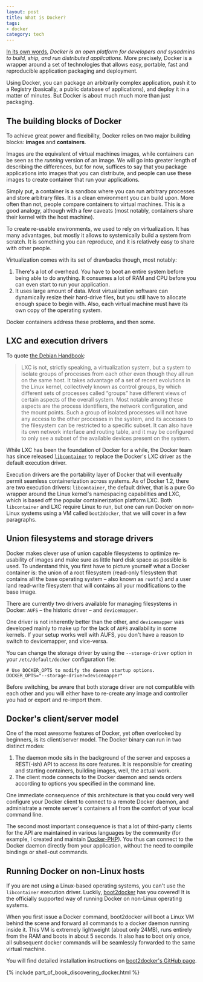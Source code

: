 ```yaml
---
layout: post
title: What is Docker?
tags:
- docker
category: tech
---
```


[In its own words](https://www.docker.com/whatisdocker/), *Docker is an open platform for developers and sysadmins to build, ship, and run distributed applications*. More precisely, Docker is a wrapper around a set of technologies that allows easy, portable, fast and reproducible application packaging and deployment.

Using Docker, you can package an arbitrarily complex application, push it to a Registry (basically, a public database  of applications), and deploy it in a matter of minutes. But Docker is about much much more than just packaging.

## The building blocks of Docker

To achieve great power and flexibility, Docker relies on two major building blocks: **images** and **containers**.

Images are the equivalent of virtual machines images, while containers can be seen as the *running* version of an image. We will go into greater length of describing the differences, but for now, suffices to say that you package applications into images that you can distribute, and people can use these images to create container that run your applications.

Simply put, a container is a sandbox where you can run arbitrary processes and store arbitrary files. It is a clean environment you can build upon. More often than not, people compare containers to virtual machines. This is a good analogy, although with a few caveats (most notably, containers share their kernel with the host machine).

To create re-usable environments, we used to rely on virtualization. It has many advantages, but mostly it allows to systemically build a system from scratch. It is something you can reproduce, and it is relatively easy to share with other people.

Virtualization comes with its set of drawbacks though, most notably:

1. There's a lot of overhead. You have to boot an entire system before being able to do anything. It consumes a lot of RAM and CPU before you can even start to run your application.
1. It uses large amount of data. Most virtualization software can dynamically resize their hard-drive files, but you still have to allocate enough space to begin with. Also, each virtual machine must have its own copy of the operating system.

Docker containers address these problems, and then some.

## LXC and execution drivers

To quote [the Debian Handbook](http://debian-handbook.info/browse/stable/sect.virtualization.html):

> LXC is not, strictly speaking, a virtualization system, but a system to isolate groups of processes from each other even though they all run on the same host. It takes advantage of a set of recent evolutions in the Linux kernel, collectively known as control groups, by which different sets of processes called “groups” have different views of certain aspects of the overall system. Most notable among these aspects are the process identifiers, the network configuration, and the mount points. Such a group of isolated processes will not have any access to the other processes in the system, and its accesses to the filesystem can be restricted to a specific subset. It can also have its own network interface and routing table, and it may be configured to only see a subset of the available devices present on the system.

While LXC has been the foundation of Docker for a while, the Docker team has since released [`libcontainer`](https://github.com/docker/libcontainer) to replace the Docker's LXC driver as the default execution driver. 

Execution drivers are the portability layer of Docker that will eventually permit seamless containerization across systems. As of Docker 1.2, there are two execution drivers: `libcontainer`, the default driver, that is a pure Go wrapper around the Linux kernel's namespacing capabilities and LXC, which is based off the popular containerization platform LXC. Both `libcontainer` and LXC require Linux to run, but one can run Docker on non-Linux systems using a VM called `boot2docker`, that we will cover in a few paragraphs.

## Union filesystems and storage drivers

Docker makes clever use of union capable filesystems to optimize re-usability of images and make sure as little hard disk space as possible is used. To understand this, you first have to picture yourself what a Docker container is: the union of a root filesystem (read-only filesystem that contains all the base operating system – also known as `rootfs`) and a user land read-write filesystem that will contains all your modifications to the base image.

There are currently two drivers available for managing filesystems in Docker: `AUFS` – the historic driver – and `devicemapper`.

One driver is not inherently better than the other, and `devicemapper` was developed mainly to make up for the lack of `AUFS` availability in some kernels. If your setup works well with AUFS, you don't have a reason to switch to devicemapper, and vice-versa.

You can change the storage driver by using the `--storage-driver` option in your `/etc/default/docker` configuration file:

    # Use DOCKER_OPTS to modify the daemon startup options.
    DOCKER_OPTS="--storage-driver=devicemapper"

Before switching, be aware that both storage driver are not compatible with each other and you will either have to re-create any image and controller you had or export and re-import them.

## Docker's client/server model

One of the most awesome features of Docker, yet often overlooked by beginners, is its client/server model. The Docker binary can run in two distinct modes:

1. The daemon mode sits in the background of the server and exposes a REST(-ish) API to access its core features. It is responsible for creating and starting containers, building images, well, the actual work.
2. The client mode connects to the Docker daemon and sends orders according to options you specified in the command line.

One immediate consequence of this architecture is that you could very well configure your Docker client to connect to a remote Docker daemon, and administrate a remote server's containers all from the comfort of your local command line.

The second most important consequence is that a lot of third-party clients for the API are maintained in various languages by the community (for example, I created and maintain [Docker-PHP](https://github.com/stage1/docker-php)). You thus can connect to the Docker daemon directly from your application, without the need to compile bindings or shell-out commands.

## Running Docker on non-Linux hosts

If you are not using a Linux-based operating systems, you can't use the `libcontainer` execution driver. Luckily, [boot2docker](https://github.com/boot2docker/boot2docker) has you covered! It is the officially supported way of running Docker on non-Linux operating systems.

When you first issue a Docker command, boot2docker will boot a Linux VM behind the scene and forward all commands to a docker daemon running inside it. This VM is extremely lightweight (about only 24MB), runs entirely from the RAM and boots in about 5 seconds. It also has to boot only once,  all subsequent docker commands will be seamlessly forwarded to the same virtual machine.

You will find detailed installation instructions on [boot2docker's GitHub page](https://github.com/boot2docker/boot2docker).

{% include part_of_book_discovering_docker.html %}